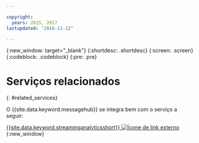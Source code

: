 ```yaml
---

copyright:
  years: 2015, 2017
lastupdated: "2016-11-22"

---
```


{:new_window: target="_blank"}
{:shortdesc: .shortdesc}
{:screen: .screen}
{:codeblock: .codeblock}
{:pre: .pre}



# Serviços relacionados
{: #related_services}

O {{site.data.keyword.messagehub}} se integra bem com o serviço a seguir:

 
[{{site.data.keyword.streaminganalyticsshort}}
![Ícone de link externo](../../icons/launch-glyph.svg "Ícone de link externo")](https://developer.ibm.com/messaging/2015/12/07/streaminganalyticsmessagehub/){:new_window} 
 
 
 
 

